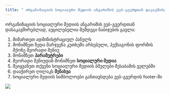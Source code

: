 ```yaml
---
title: " ორგანიზაციის სოციალური მედიის ანგარიშის ვებ-გვერდთან დაკავშირება" 
---
```


ორგანიზაციის სოციალური მედიის ანგარიშის ვებ-გვერდთან დასაკავშირებლად, აუცილებელია შემდეგი ნაბიჯების გავლა:

1) მიმართეთ ადმინისტრაციულ პანელს
2) მონიშნეთ ზედა მარჯვენა კუთხეში არსებული, ჰექსაგონის ფორმის მქონე მეორადი მენიუ
3) მონიშნეთ **პარამეტრები**
4) მეორადი მენიუდან მონიშნეთ **სოციალური მედია**
5) შეიყვანეთ თქვენი სოციალური მედიის ბმულები შესაბამის ველებში
6) დააჭირეთ ღილაკს **შენახვა**
7) სოციალური მედიის სიმბოლოები განთავსდება ვებ-გვერდის footer-ში

<a href="/build/help/024.png">
    <img src="/build/help/024.png" />
</a>
